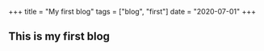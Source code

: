 +++
title =  "My first blog"
tags = ["blog", "first"]
date = "2020-07-01"
+++

## This is my first blog
